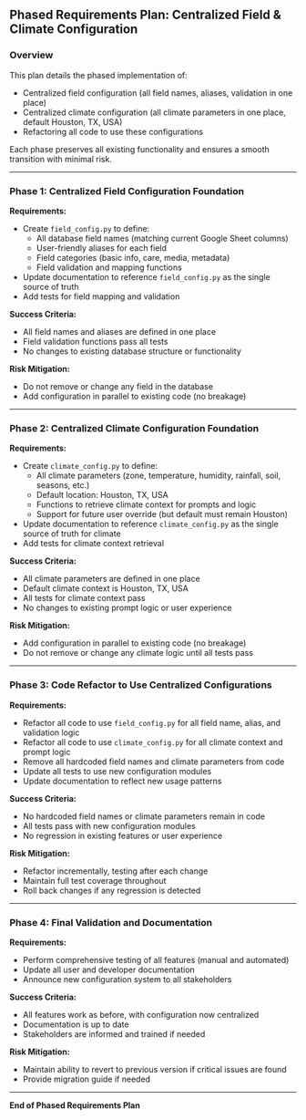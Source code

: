 

## Phased Requirements Plan: Centralized Field & Climate Configuration

### Overview
This plan details the phased implementation of:
- Centralized field configuration (all field names, aliases, validation in one place)
- Centralized climate configuration (all climate parameters in one place, default Houston, TX, USA)
- Refactoring all code to use these configurations

Each phase preserves all existing functionality and ensures a smooth transition with minimal risk.

---

### **Phase 1: Centralized Field Configuration Foundation**

**Requirements:**
- Create `field_config.py` to define:
  - All database field names (matching current Google Sheet columns)
  - User-friendly aliases for each field
  - Field categories (basic info, care, media, metadata)
  - Field validation and mapping functions
- Update documentation to reference `field_config.py` as the single source of truth
- Add tests for field mapping and validation

**Success Criteria:**
- All field names and aliases are defined in one place
- Field validation functions pass all tests
- No changes to existing database structure or functionality

**Risk Mitigation:**
- Do not remove or change any field in the database
- Add configuration in parallel to existing code (no breakage)

---

### **Phase 2: Centralized Climate Configuration Foundation**

**Requirements:**
- Create `climate_config.py` to define:
  - All climate parameters (zone, temperature, humidity, rainfall, soil, seasons, etc.)
  - Default location: Houston, TX, USA
  - Functions to retrieve climate context for prompts and logic
  - Support for future user override (but default must remain Houston)
- Update documentation to reference `climate_config.py` as the single source of truth for climate
- Add tests for climate context retrieval

**Success Criteria:**
- All climate parameters are defined in one place
- Default climate context is Houston, TX, USA
- All tests for climate context pass
- No changes to existing prompt logic or user experience

**Risk Mitigation:**
- Add configuration in parallel to existing code (no breakage)
- Do not remove or change any climate logic until all tests pass

---

### **Phase 3: Code Refactor to Use Centralized Configurations**

**Requirements:**
- Refactor all code to use `field_config.py` for all field name, alias, and validation logic
- Refactor all code to use `climate_config.py` for all climate context and prompt logic
- Remove all hardcoded field names and climate parameters from code
- Update all tests to use new configuration modules
- Update documentation to reflect new usage patterns

**Success Criteria:**
- No hardcoded field names or climate parameters remain in code
- All tests pass with new configuration modules
- No regression in existing features or user experience

**Risk Mitigation:**
- Refactor incrementally, testing after each change
- Maintain full test coverage throughout
- Roll back changes if any regression is detected

---

### **Phase 4: Final Validation and Documentation**

**Requirements:**
- Perform comprehensive testing of all features (manual and automated)
- Update all user and developer documentation
- Announce new configuration system to all stakeholders

**Success Criteria:**
- All features work as before, with configuration now centralized
- Documentation is up to date
- Stakeholders are informed and trained if needed

**Risk Mitigation:**
- Maintain ability to revert to previous version if critical issues are found
- Provide migration guide if needed

---

**End of Phased Requirements Plan** 